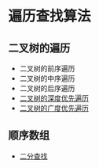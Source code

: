 # 遍历查找算法

## 二叉树的遍历

-	二叉树的前序遍历
-	二叉树的中序遍历
-	二叉树的后序遍历
-	[二叉树的深度优先遍历](https://github.com/guanjunjian/Interview-Summary/blob/master/notes/algorithms/%E6%A0%91%E7%9A%84%E6%B7%B1%E5%BA%A6%E4%BC%98%E5%85%88%E9%81%8D%E5%8E%86.md)
-	[二叉树的广度优先遍历](https://github.com/guanjunjian/Interview-Summary/blob/master/notes/algorithms/%E6%A0%91%E7%9A%84%E5%B9%BF%E5%BA%A6%E4%BC%98%E5%85%88%E9%81%8D%E5%8E%86.md)

## 顺序数组

-	[二分查找](https://github.com/guanjunjian/Interview-Summary/blob/master/notes/algorithms/%E4%BA%8C%E5%88%86%E6%9F%A5%E6%89%BE.md)

